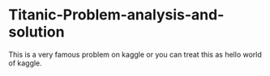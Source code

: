 # Titanic-Problem-analysis-and-solution
This is a very famous problem on kaggle or you can treat this as hello world of kaggle.
